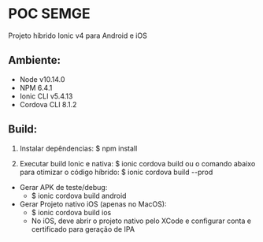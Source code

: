 # POC SEMGE
Projeto híbrido Ionic v4 para Android e iOS

## Ambiente:
- Node v10.14.0
- NPM 6.4.1
- Ionic CLI v5.4.13
- Cordova CLI 8.1.2

## Build:
1. Instalar depêndencias:
$ npm install

1. Executar build Ionic e nativa:
$ ionic cordova build <PLATAFORMA>
ou o comando abaixo para otimizar o código híbrido:
$ ionic cordova build <PLATAFORMA> --prod

- Gerar APK de teste/debug:
    - $ ionic cordova build android
- Gerar Projeto nativo iOS (apenas no MacOS):
    - $ ionic cordova build ios
    - No iOS, deve abrir o projeto nativo pelo XCode e configurar conta e certificado para geração de IPA



